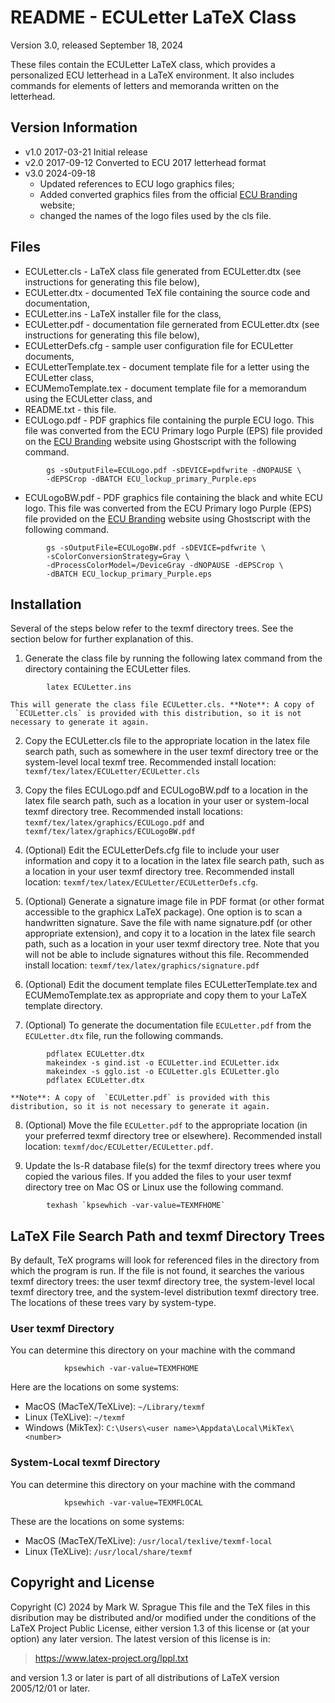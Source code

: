 # README - ECULetter LaTeX Class

Version 3.0, released September 18, 2024

These files contain the ECULetter LaTeX class, which provides a
personalized ECU letterhead in a LaTeX environment. It also includes
commands for elements of letters and memoranda written on the letterhead.

## Version Information

* v1.0 2017-03-21 Initial release
* v2.0 2017-09-12 Converted to ECU 2017 letterhead format
* v3.0 2024-09-18
    - Updated references to ECU logo graphics files; 
    - Added converted graphics files from the official [ECU
        Branding](https://brand.ecu.edu) website; 
    - changed the names of the logo files used by the cls file.

## Files

* ECULetter.cls - LaTeX class file generated from ECULetter.dtx (see
    instructions for generating this file below),
* ECULetter.dtx - documented TeX file containing the source code and
    documentation,
* ECULetter.ins - LaTeX installer file for the class, 
* ECULetter.pdf - documentation file gernerated from ECULetter.dtx
    (see instructions for generating this file below),
* ECULetterDefs.cfg - sample user configuration file for ECULetter documents,
* ECULetterTemplate.tex - document template file for a letter using the
    ECULetter class,
* ECUMemoTemplate.tex - document template file for a memorandum using
    the ECULetter class, and
* README.txt - this file.
* ECULogo.pdf - PDF graphics file containing the purple ECU logo.
    This file was converted from the ECU Primary logo Purple (EPS)
    file provided on the [ECU Branding](https://brand.ecu.edu)
    website using Ghostscript with the following command.
```
        gs -sOutputFile=ECULogo.pdf -sDEVICE=pdfwrite -dNOPAUSE \
        -dEPSCrop -dBATCH ECU_lockup_primary_Purple.eps
```
* ECULogoBW.pdf - PDF graphics file containing the black and white
    ECU logo. This file was converted from the ECU Primary logo
    Purple (EPS) file provided on the [ECU
    Branding](https://brand.ecu.edu) website using Ghostscript with
    the following command.
```
        gs -sOutputFile=ECULogoBW.pdf -sDEVICE=pdfwrite \
        -sColorConversionStrategy=Gray \
        -dProcessColorModel=/DeviceGray -dNOPAUSE -dEPSCrop \
        -dBATCH ECU_lockup_primary_Purple.eps
```


## Installation

Several of the steps below refer to the texmf directory trees. See the
section below for further explanation of this.

1. Generate the class file by running the following latex command
    from the directory containing the ECULetter files. 
```   
        latex ECULetter.ins
```
    This will generate the class file ECULetter.cls. **Note**: A copy of
     `ECULetter.cls` is provided with this distribution, so it is not
    necessary to generate it again.

2. Copy the ECULetter.cls file to the appropriate location in the
    latex file search path, such as somewhere in the user texmf
    directory tree or the system-level local texmf tree. Recommended
    install location: `texmf/tex/latex/ECULetter/ECULetter.cls`

3. Copy the files ECULogo.pdf and ECULogoBW.pdf to a location in the
    latex file search path, such as a location in your user or
    system-local texmf directory tree. Recommended install locations:
    `texmf/tex/latex/graphics/ECULogo.pdf` and
    `texmf/tex/latex/graphics/ECULogoBW.pdf`

4. (Optional) Edit the ECULetterDefs.cfg file to include your user
    information and copy it to a location in the latex file search
    path, such as a location in your user texmf directory tree.
    Recommended install location:
    `texmf/tex/latex/ECULetter/ECULetterDefs.cfg`.

5. (Optional) Generate a signature image file in PDF format (or other
    format accessible to the graphicx LaTeX package).  One option is
    to scan a handwritten signature.  Save the file with name
    signature.pdf (or other appropriate extension), and copy it to a
    location in the latex file search path, such as a location in
    your user texmf directory tree. Note that you will not be able to
    include signatures without this file. Recommended install
    location: `texmf/tex/latex/graphics/signature.pdf`

6. (Optional) Edit the document template files ECULetterTemplate.tex
    and ECUMemoTemplate.tex as appropriate and copy them to your
    LaTeX template directory.

7. (Optional) To generate the documentation file `ECULetter.pdf` from
    the `ECULetter.dtx` file, run the following commands.  
```
        pdflatex ECULetter.dtx
        makeindex -s gind.ist -o ECULetter.ind ECULetter.idx
        makeindex -s gglo.ist -o ECULetter.gls ECULetter.glo
        pdflatex ECULetter.dtx
```
    **Note**: A copy of  `ECULetter.pdf` is provided with this
    distribution, so it is not necessary to generate it again.
    
8. (Optional) Move the file `ECULetter.pdf` to the appropriate
    location (in your preferred texmf directory tree or elsewhere).
    Recommended install location:
    `texmf/doc/ECULetter/ECULetter.pdf`.

9. Update the ls-R database file(s) for the texmf directory trees
    where you copied the various files. If you added the files to
    your user texmf directory tree on Mac OS or Linux use the
    following command.
```
        texhash `kpsewhich -var-value=TEXMFHOME`
```


## LaTeX File Search Path and texmf Directory Trees

By default, TeX programs will look for referenced files in the directory
from which the program is run.  If the file is not found, it searches
the various texmf directory trees: the user texmf directory tree, the
system-level local texmf directory tree, and the system-level
distribution texmf directory tree.  The locations of these trees vary by
system-type. 

### User texmf Directory
    
You can determine this directory on your machine with the command
```
            kpsewhich -var-value=TEXMFHOME
```
        
Here are the locations on some systems:

* MacOS (MacTeX/TeXLive): `~/Library/texmf`
* Linux (TeXLive): `~/texmf`
* Windows (MikTex): `C:\Users\<user name>\Appdata\Local\MikTex\<number>`

### System-Local texmf Directory

You can determine this directory on your machine with the command
```
            kpsewhich -var-value=TEXMFLOCAL
```
These are the locations on some systems:

* MacOS (MacTeX/TeXLive): `/usr/local/texlive/texmf-local`
* Linux (TeXLive): `/usr/local/share/texmf`


## Copyright and License

Copyright (C) 2024 by Mark W. Sprague
This file and the TeX files in this disribution may be distributed
and/or modified under the conditions of the LaTeX Project Public
License, either version 1.3 of this license or (at your option) any
later version. The latest version of this license is in:

> https://www.latex-project.org/lppl.txt

and version 1.3 or later is part of all distributions of LaTeX version
2005/12/01 or later.
